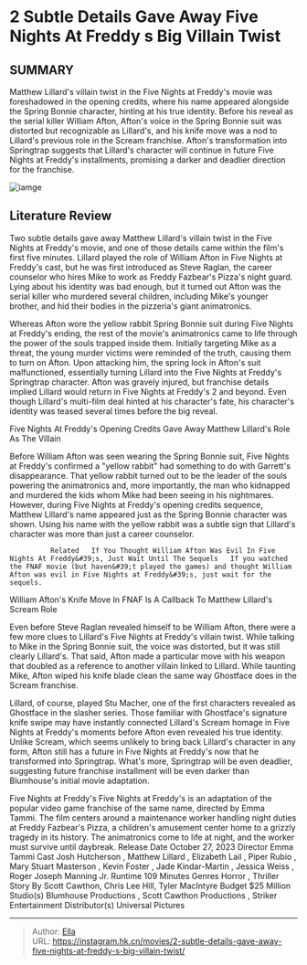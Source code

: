 # 2 Subtle Details Gave Away Five Nights At Freddy s Big Villain Twist


## SUMMARY 



  Matthew Lillard&#39;s villain twist in the Five Nights at Freddy&#39;s movie was foreshadowed in the opening credits, where his name appeared alongside the Spring Bonnie character, hinting at his true identity.   Before his reveal as the serial killer William Afton, Afton&#39;s voice in the Spring Bonnie suit was distorted but recognizable as Lillard&#39;s, and his knife move was a nod to Lillard&#39;s previous role in the Scream franchise.   Afton&#39;s transformation into Springtrap suggests that Lillard&#39;s character will continue in future Five Nights at Freddy&#39;s installments, promising a darker and deadlier direction for the franchise.  

![iamge](https://static1.srcdn.com/wordpress/wp-content/uploads/2023/12/2-subtle-details-gave-away-five-nights-at-freddy-s-big-villain-twist.jpg)

## Literature Review



Two subtle details gave away Matthew Lillard&#39;s villain twist in the Five Nights at Freddy&#39;s movie, and one of those details came within the film&#39;s first five minutes. Lillard played the role of William Afton in Five Nights at Freddy&#39;s cast, but he was first introduced as Steve Raglan, the career counselor who hires Mike to work as Freddy Fazbear&#39;s Pizza&#39;s night guard. Lying about his identity was bad enough, but it turned out Afton was the serial killer who murdered several children, including Mike&#39;s younger brother, and hid their bodies in the pizzeria&#39;s giant animatronics.




Whereas Afton wore the yellow rabbit Spring Bonnie suit during Five Nights at Freddy&#39;s ending, the rest of the movie&#39;s animatronics came to life through the power of the souls trapped inside them. Initially targeting Mike as a threat, the young murder victims were reminded of the truth, causing them to turn on Afton. Upon attacking him, the spring lock in Afton&#39;s suit malfunctioned, essentially turning Lillard into the Five Nights at Freddy&#39;s Springtrap character. Afton was gravely injured, but franchise details implied Lillard would return in Five Nights at Freddy&#39;s 2 and beyond. Even though Lillard&#39;s multi-film deal hinted at his character&#39;s fate, his character&#39;s identity was teased several times before the big reveal.


 Five Nights At Freddy&#39;s Opening Credits Gave Away Matthew Lillard&#39;s Role As The Villain 
          




Before William Afton was seen wearing the Spring Bonnie suit, Five Nights at Freddy&#39;s confirmed a &#34;yellow rabbit&#34; had something to do with Garrett&#39;s disappearance. That yellow rabbit turned out to be the leader of the souls powering the animatronics and, more importantly, the man who kidnapped and murdered the kids whom Mike had been seeing in his nightmares. However, during Five Nights at Freddy&#39;s opening credits sequence, Matthew Lillard&#39;s name appeared just as the Spring Bonnie character was shown. Using his name with the yellow rabbit was a subtle sign that Lillard&#39;s character was more than just a career counselor.

              Related   If You Thought William Afton Was Evil In Five Nights At Freddy&#39;s, Just Wait Until The Sequels   If you watched the FNAF movie (but haven&#39;t played the games) and thought William Afton was evil in Five Nights at Freddy&#39;s, just wait for the sequels.    



 William Afton&#39;s Knife Move In FNAF Is A Callback To Matthew Lillard&#39;s Scream Role 
          




Even before Steve Raglan revealed himself to be William Afton, there were a few more clues to Lillard&#39;s Five Nights at Freddy&#39;s villain twist. While talking to Mike in the Spring Bonnie suit, the voice was distorted, but it was still clearly Lillard&#39;s. That said, Afton made a particular move with his weapon that doubled as a reference to another villain linked to Lillard. While taunting Mike, Afton wiped his knife blade clean the same way Ghostface does in the Scream franchise.

Lillard, of course, played Stu Macher, one of the first characters revealed as Ghostface in the slasher series. Those familiar with Ghostface&#39;s signature knife swipe may have instantly connected Lillard&#39;s Scream homage in Five Nights at Freddy&#39;s moments before Afton even revealed his true identity. Unlike Scream, which seems unlikely to bring back Lillard&#39;s character in any form, Afton still has a future in Five Nights at Freddy&#39;s now that he transformed into Springtrap. What&#39;s more, Springtrap will be even deadlier, suggesting future franchise installment will be even darker than Blumhouse&#39;s initial movie adaptation.




  Five Nights at Freddy&#39;s Five Nights at Freddy&#39;s is an adaptation of the popular video game franchise of the same name, directed by Emma Tammi. The film centers around a maintenance worker handling night duties at Freddy Fazbear&#39;s Pizza, a children&#39;s amusement center home to a grizzly tragedy in its history. The animatronics come to life at night, and the worker must survive until daybreak.  Release Date   October 27, 2023    Director   Emma Tammi    Cast   Josh Hutcherson , Matthew Lillard , Elizabeth Lail , Piper Rubio , Mary Stuart Masterson , Kevin Foster , Jade Kindar-Martin , Jessica Weiss , Roger Joseph Manning Jr.    Runtime   109 Minutes    Genres   Horror , Thriller    Story By   Scott Cawthon, Chris Lee Hill, Tyler MacIntyre    Budget   $25 Million    Studio(s)   Blumhouse Productions , Scott Cawthon Productions , Striker Entertainment    Distributor(s)   Universal Pictures       


---

> Author: [Ella](https://instagram.hk.cn/)  
> URL: https://instagram.hk.cn/movies/2-subtle-details-gave-away-five-nights-at-freddy-s-big-villain-twist/  

